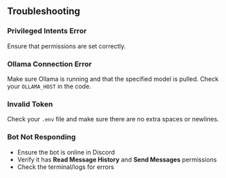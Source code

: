 ## Troubleshooting

### Privileged Intents Error

Ensure that permissions are set correctly.

### Ollama Connection Error

Make sure Ollama is running and that the specified model is pulled.
Check your `OLLAMA_HOST` in the code.

### Invalid Token

Check your `.env` file and make sure there are no extra spaces or newlines.

### Bot Not Responding

* Ensure the bot is online in Discord
* Verify it has **Read Message History** and **Send Messages** permissions
* Check the terminal/logs for errors
